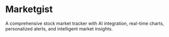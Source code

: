 # Marketgist

A comprehensive stock market tracker with AI integration, real-time charts, personalized alerts, and intelligent market insights.
